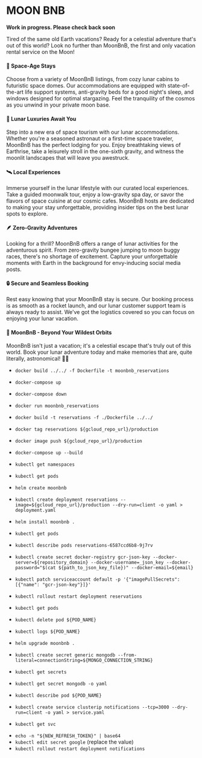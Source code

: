 # MOON BNB

**Work in progress. Please check back soon**

Tired of the same old Earth vacations? Ready for a celestial adventure that's out of this world? Look no further than MoonBnB, the first and only vacation rental service on the Moon!

#### 🚀 Space-Age Stays

Choose from a variety of MoonBnB listings, from cozy lunar cabins to futuristic space domes. Our accommodations are equipped with state-of-the-art life support systems, anti-gravity beds for a good night's sleep, and windows designed for optimal stargazing. Feel the tranquility of the cosmos as you unwind in your private moon base.

#### 🌙 Lunar Luxuries Await You

Step into a new era of space tourism with our lunar accommodations. Whether you're a seasoned astronaut or a first-time space traveler, MoonBnB has the perfect lodging for you. Enjoy breathtaking views of Earthrise, take a leisurely stroll in the one-sixth gravity, and witness the moonlit landscapes that will leave you awestruck.

#### 🛰️ Local Experiences

Immerse yourself in the lunar lifestyle with our curated local experiences. Take a guided moonwalk tour, enjoy a low-gravity spa day, or savor the flavors of space cuisine at our cosmic cafes. MoonBnB hosts are dedicated to making your stay unforgettable, providing insider tips on the best lunar spots to explore.

#### 🪶 Zero-Gravity Adventures

Looking for a thrill? MoonBnB offers a range of lunar activities for the adventurous spirit. From zero-gravity bungee jumping to moon buggy races, there's no shortage of excitement. Capture your unforgettable moments with Earth in the background for envy-inducing social media posts.

#### 🔒 Secure and Seamless Booking

Rest easy knowing that your MoonBnB stay is secure. Our booking process is as smooth as a rocket launch, and our lunar customer support team is always ready to assist. We've got the logistics covered so you can focus on enjoying your lunar vacation.

#### 🌌 MoonBnB - Beyond Your Wildest Orbits

MoonBnB isn't just a vacation; it's a celestial escape that's truly out of this world. Book your lunar adventure today and make memories that are, quite literally, astronomical! 🌌🌠

<!-- DOCKER -->

- `docker build ../../ -f Dockerfile -t moonbnb_reservations`
- `docker-compose up`
- `docker-compose down`
- `docker run moonbnb_reservations`

- `docker build -t reservations -f ./Dockerfile ../../`
- `docker tag reservations ${gcloud_repo_url}/production`
- `docker image push ${gcloud_repo_url}/production`

- `docker-compose up --build`

- `kubectl get namespaces`
- `kubectl get pods`

- `helm create moonbnb`

- `kubectl create deployment reservations --image=${gcloud_repo_url}/production --dry-run=client -o yaml > deployment.yaml`

- `helm install moonbnb .`

- `kubectl get pods`
- `kubectl describe pods reservations-6587ccd6b8-9j7rv`

- `kubectl create secret docker-registry gcr-json-key --docker-server=${repository_domain} --docker-username=_json_key --docker-password="$(cat ${path_to_json_key_file})" --docker-email=${email}`

- `kubectl patch serviceaccount default -p '{"imagePullSecrets": [{"name": "gcr-json-key"}]}'`

- `kubectl rollout restart deployment reservations`

- `kubectl get pods`
- `kubectl delete pod ${POD_NAME}`
- `kubectl logs ${POD_NAME}`

- `helm upgrade moonbnb .`

- `kubectl create secret generic mongodb --from-literal=connectionString=${MONGO_CONNECTION_STRING}`
- `kubectl get secrets`
- `kubectl get secret mongodb -o yaml`

- `kubectl describe pod ${POD_NAME}`

- `kubectl create service clusterip notifications --tcp=3000 --dry-run=client -o yaml > service.yaml`
- `kubectl get svc`

<!-- Refreshing Google OAUth tokens for testing (OAuth Playground) -->

- `echo -n "${NEW_REFRESH_TOKEN}" | base64`
- `kubectl edit secret google` (replace the value)
- `kubectl rollout restart deployment notifications`
